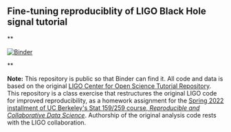 ## Fine-tuning reproduciblity of LIGO Black Hole signal tutorial

**

[![Binder](https://mybinder.org/badge_logo.svg)](https://mybinder.org/v2/gh/UCB-stat-159-s22/hw05-erinbhan/master?labpath=index.ipynb)

**

**Note:** This repository is public so that Binder can find it. All code and data is based on the original [LIGO Center for Open Science Tutorial Repository](https://github.com/losc-tutorial/LOSC_Event_tutorial). This repository is a class exercise that restructures the original LIGO code for improved reproducibility, as a homework assignment for the [Spring 2022 installment of UC Berkeley's Stat 159/259 course, _Reproducible and Collaborative Data Science_](https://ucb-stat-159-s22.github.io). Authorship of the original analysis code rests with the LIGO collaboration.
